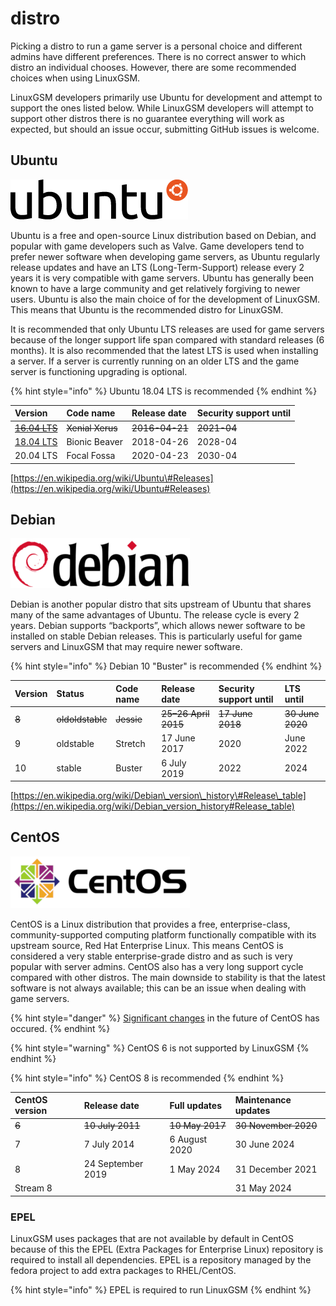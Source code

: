 # distro

Picking a distro to run a game server is a personal choice and different admins have different preferences. There is no correct answer to which distro an individual chooses. However, there are some recommended choices when using LinuxGSM.

LinuxGSM developers primarily use Ubuntu for development and attempt to support the ones listed below. While LinuxGSM developers will attempt to support other distros there is no guarantee everything will work as expected, but should an issue occur, submitting GitHub issues is welcome.

## Ubuntu

![](../.gitbook/assets/ubuntu_black-orange_hex_su.png)

Ubuntu is a free and open-source Linux distribution based on Debian, and popular with game developers such as Valve. Game developers tend to prefer newer software when developing game servers, as Ubuntu regularly release updates and have an LTS \(Long-Term-Support\) release every 2 years it is very compatible with game servers. Ubuntu has generally been known to have a large community and get relatively forgiving to newer users. Ubuntu is also the main choice of for the development of LinuxGSM. This means that Ubuntu is the recommended distro for LinuxGSM.

It is recommended that only Ubuntu LTS releases are used for game servers because of the longer support life span compared with standard releases \(6 months\). It is also recommended that the latest LTS is used when installing a server. If a server is currently running on an older LTS and the game server is functioning upgrading is optional.

{% hint style="info" %}
Ubuntu 18.04 LTS is recommended
{% endhint %}

| **Version** | **Code name** | **Release date** | **Security support until** |
| :--- | :--- | :--- | :--- |
| ~~~~[~~16.04 LTS~~](https://en.wikipedia.org/wiki/List_of_Ubuntu_releases#Ubuntu_16.04_LTS_%28Xenial_Xerus%29)~~~~ | ~~Xenial Xerus~~ | ~~2016-04-21~~ | ~~2021-04~~ |
| [18.04 LTS](https://en.wikipedia.org/wiki/List_of_Ubuntu_releases#Ubuntu_18.04_LTS_%28Bionic_Beaver%29) | Bionic Beaver | 2018-04-26 | 2028-04 |
| 20.04 LTS | Focal Fossa | 2020-04-23 | 2030-04 |

[https://en.wikipedia.org/wiki/Ubuntu\#Releases](https://en.wikipedia.org/wiki/Ubuntu#Releases)

## Debian

![](../.gitbook/assets/debian.png)

Debian is another popular distro that sits upstream of Ubuntu that shares many of the same advantages of Ubuntu. The release cycle is every 2 years. Debian supports “backports”, which allows newer software to be installed on stable Debian releases. This is particularly useful for game servers and LinuxGSM that may require newer software.

{% hint style="info" %}
Debian 10 "Buster" is recommended
{% endhint %}

| **Version** | **Status** | **Code name** | **Release date** | **Security support until** | **LTS until** |
| :--- | :--- | :--- | :--- | :--- | :--- |
| ~~8~~ | ~~oldoldstable~~ | ~~Jessie~~ | ~~25–26 April 2015~~ | ~~17 June 2018~~ | ~~30 June 2020~~ |
| 9 | oldstable | Stretch | 17 June 2017 | 2020 | June 2022 |
| 10 | stable | Buster | 6 July 2019 | 2022 | 2024 |

[https://en.wikipedia.org/wiki/Debian\_version\_history\#Release\_table](https://en.wikipedia.org/wiki/Debian_version_history#Release_table)

## CentOS

![](../.gitbook/assets/centos.png)

CentOS is a Linux distribution that provides a free, enterprise-class, community-supported computing platform functionally compatible with its upstream source, Red Hat Enterprise Linux. This means CentOS is considered a very stable enterprise-grade distro and as such is very popular with server admins. CentOS also has a very long support cycle compared with other distros. The main downside to stability is that the latest software is not always available; this can be an issue when dealing with game servers.

{% hint style="danger" %}
[Significant changes](https://blog.centos.org/2020/12/future-is-centos-stream/) in the future of CentOS has occured.
{% endhint %}

{% hint style="warning" %}
CentOS 6 is not supported by LinuxGSM
{% endhint %}

{% hint style="info" %}
CentOS 8 is recommended
{% endhint %}

| **CentOS version** | Release date | Full updates | Maintenance updates |
| :--- | :--- | :--- | :--- |
| ~~6~~ | ~~10 July 2011~~ | ~~10 May 2017~~ | ~~30 November 2020~~ |
| 7 | 7 July 2014 | 6 August 2020 | 30 June 2024 |
| 8 | 24 September 2019 | 1 May 2024 | 31 December 2021 |
| Stream 8 |  |  | 31 May 2024 |

### EPEL

LinuxGSM uses packages that are not available by default in CentOS because of this the EPEL \(Extra Packages for Enterprise Linux\) repository is required to install all dependencies. EPEL is a repository managed by the fedora project to add extra packages to RHEL/CentOS.

{% hint style="info" %}
EPEL is required to run LinuxGSM
{% endhint %}

